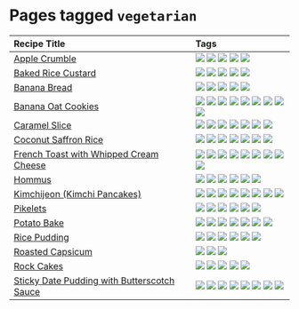 # Pages tagged `vegetarian`

|Recipe Title|Tags
|:---|:---|
|[Apple Crumble](../recipes/applecrumble.md)|[![](https://img.shields.io/badge/tag-baked-c6d429)](../tags/baked.md) [![](https://img.shields.io/badge/tag-dessert-062ab)](../tags/dessert.md) [![](https://img.shields.io/badge/tag-stovetop-517a72)](../tags/stovetop.md) [![](https://img.shields.io/badge/tag-vegan-e5c1d4)](../tags/vegan.md) [![](https://img.shields.io/badge/tag-vegetarian-10cdd6)](../tags/vegetarian.md)|
|[Baked Rice Custard](../recipes/bakedricecustard.md)|[![](https://img.shields.io/badge/tag-baked-c6d429)](../tags/baked.md) [![](https://img.shields.io/badge/tag-dairy-1754e4)](../tags/dairy.md) [![](https://img.shields.io/badge/tag-dessert-062ab)](../tags/dessert.md) [![](https://img.shields.io/badge/tag-rice-208450)](../tags/rice.md) [![](https://img.shields.io/badge/tag-vegetarian-10cdd6)](../tags/vegetarian.md)|
|[Banana Bread](../recipes/bananabread.md)|[![](https://img.shields.io/badge/tag-baked-c6d429)](../tags/baked.md) [![](https://img.shields.io/badge/tag-dessert-062ab)](../tags/dessert.md) [![](https://img.shields.io/badge/tag-snack-e4f90)](../tags/snack.md) [![](https://img.shields.io/badge/tag-vegan-e5c1d4)](../tags/vegan.md) [![](https://img.shields.io/badge/tag-vegetarian-10cdd6)](../tags/vegetarian.md)|
|[Banana Oat Cookies](../recipes/bananaoatcookies.md)|[![](https://img.shields.io/badge/tag-baked-c6d429)](../tags/baked.md) [![](https://img.shields.io/badge/tag-chocolate-13fda6)](../tags/chocolate.md) [![](https://img.shields.io/badge/tag-coffee-9fef19)](../tags/coffee.md) [![](https://img.shields.io/badge/tag-easy-d4602a)](../tags/easy.md) [![](https://img.shields.io/badge/tag-great-427cd)](../tags/great.md) [![](https://img.shields.io/badge/tag-healthy-d5a11)](../tags/healthy.md) [![](https://img.shields.io/badge/tag-snack-e4f90)](../tags/snack.md) [![](https://img.shields.io/badge/tag-vegan-e5c1d4)](../tags/vegan.md) [![](https://img.shields.io/badge/tag-vegetarian-10cdd6)](../tags/vegetarian.md)|
|[Caramel Slice](../recipes/caramelslice.md)|[![](https://img.shields.io/badge/tag-amazing-6d71)](../tags/amazing.md) [![](https://img.shields.io/badge/tag-baked-c6d429)](../tags/baked.md) [![](https://img.shields.io/badge/tag-chocolate-13fda6)](../tags/chocolate.md) [![](https://img.shields.io/badge/tag-dairy-1754e4)](../tags/dairy.md) [![](https://img.shields.io/badge/tag-long_prep_time-91514)](../tags/long_prep_time.md) [![](https://img.shields.io/badge/tag-snack-e4f90)](../tags/snack.md) [![](https://img.shields.io/badge/tag-vegetarian-10cdd6)](../tags/vegetarian.md)|
|[Coconut Saffron Rice](../recipes/coconutsaffronrice.md)|[![](https://img.shields.io/badge/tag-expensive-99d437)](../tags/expensive.md) [![](https://img.shields.io/badge/tag-rice-208450)](../tags/rice.md) [![](https://img.shields.io/badge/tag-sides-9acea8)](../tags/sides.md) [![](https://img.shields.io/badge/tag-stovetop-517a72)](../tags/stovetop.md) [![](https://img.shields.io/badge/tag-thai-32f6f2)](../tags/thai.md) [![](https://img.shields.io/badge/tag-vegan-e5c1d4)](../tags/vegan.md) [![](https://img.shields.io/badge/tag-vegetarian-10cdd6)](../tags/vegetarian.md)|
|[French Toast with Whipped Cream Cheese](../recipes/frenchtoastwhippedcreamcheese.md)|[![](https://img.shields.io/badge/tag-amazing-6d71)](../tags/amazing.md) [![](https://img.shields.io/badge/tag-breakfast-f53bfe)](../tags/breakfast.md) [![](https://img.shields.io/badge/tag-dairy-1754e4)](../tags/dairy.md) [![](https://img.shields.io/badge/tag-dessert-062ab)](../tags/dessert.md) [![](https://img.shields.io/badge/tag-fried-da139a)](../tags/fried.md) [![](https://img.shields.io/badge/tag-large_quantity-8344b1)](../tags/large_quantity.md) [![](https://img.shields.io/badge/tag-messy-6984a1)](../tags/messy.md) [![](https://img.shields.io/badge/tag-mine-9d5b24)](../tags/mine.md) [![](https://img.shields.io/badge/tag-vegetarian-10cdd6)](../tags/vegetarian.md)|
|[Hommus](../recipes/hommus.md)|[![](https://img.shields.io/badge/tag-healthy-d5a11)](../tags/healthy.md) [![](https://img.shields.io/badge/tag-messy-6984a1)](../tags/messy.md) [![](https://img.shields.io/badge/tag-protein-e5fa6f)](../tags/protein.md) [![](https://img.shields.io/badge/tag-tricky-bb15fd)](../tags/tricky.md) [![](https://img.shields.io/badge/tag-vegan-e5c1d4)](../tags/vegan.md) [![](https://img.shields.io/badge/tag-vegetarian-10cdd6)](../tags/vegetarian.md)|
|[Kimchijeon (Kimchi Pancakes)](../recipes/kimchipancakes.md)|[![](https://img.shields.io/badge/tag-dinner-5d33f3)](../tags/dinner.md) [![](https://img.shields.io/badge/tag-easy-d4602a)](../tags/easy.md) [![](https://img.shields.io/badge/tag-fried-da139a)](../tags/fried.md) [![](https://img.shields.io/badge/tag-korean-d82abc)](../tags/korean.md) [![](https://img.shields.io/badge/tag-lunch-4d8aaa)](../tags/lunch.md) [![](https://img.shields.io/badge/tag-stovetop-517a72)](../tags/stovetop.md) [![](https://img.shields.io/badge/tag-vegan-e5c1d4)](../tags/vegan.md) [![](https://img.shields.io/badge/tag-vegetarian-10cdd6)](../tags/vegetarian.md)|
|[Pikelets](../recipes/pikelets.md)|[![](https://img.shields.io/badge/tag-breakfast-f53bfe)](../tags/breakfast.md) [![](https://img.shields.io/badge/tag-dairy-1754e4)](../tags/dairy.md) [![](https://img.shields.io/badge/tag-dessert-062ab)](../tags/dessert.md) [![](https://img.shields.io/badge/tag-family-ab4f55)](../tags/family.md) [![](https://img.shields.io/badge/tag-fried-da139a)](../tags/fried.md) [![](https://img.shields.io/badge/tag-vegetarian-10cdd6)](../tags/vegetarian.md)|
|[Potato Bake](../recipes/potatobake.md)|[![](https://img.shields.io/badge/tag-baked-c6d429)](../tags/baked.md) [![](https://img.shields.io/badge/tag-cheesey-dc62b7)](../tags/cheesey.md) [![](https://img.shields.io/badge/tag-dairy-1754e4)](../tags/dairy.md) [![](https://img.shields.io/badge/tag-potato-fecb83)](../tags/potato.md) [![](https://img.shields.io/badge/tag-savoury-6a156e)](../tags/savoury.md) [![](https://img.shields.io/badge/tag-sides-9acea8)](../tags/sides.md) [![](https://img.shields.io/badge/tag-vegetarian-10cdd6)](../tags/vegetarian.md)|
|[Rice Pudding](../recipes/ricepudding.md)|[![](https://img.shields.io/badge/tag-dairy-1754e4)](../tags/dairy.md) [![](https://img.shields.io/badge/tag-dessert-062ab)](../tags/dessert.md) [![](https://img.shields.io/badge/tag-easy-d4602a)](../tags/easy.md) [![](https://img.shields.io/badge/tag-rice-208450)](../tags/rice.md) [![](https://img.shields.io/badge/tag-rice_cooker-4a3565)](../tags/rice_cooker.md) [![](https://img.shields.io/badge/tag-vegetarian-10cdd6)](../tags/vegetarian.md)|
|[Roasted Capsicum](../recipes/roastedcapsicum.md)|[![](https://img.shields.io/badge/tag-grilled-eac1b9)](../tags/grilled.md) [![](https://img.shields.io/badge/tag-vegan-e5c1d4)](../tags/vegan.md) [![](https://img.shields.io/badge/tag-vegetarian-10cdd6)](../tags/vegetarian.md)|
|[Rock Cakes](../recipes/rockcakes.md)|[![](https://img.shields.io/badge/tag-baked-c6d429)](../tags/baked.md) [![](https://img.shields.io/badge/tag-dairy-1754e4)](../tags/dairy.md) [![](https://img.shields.io/badge/tag-family-ab4f55)](../tags/family.md) [![](https://img.shields.io/badge/tag-snack-e4f90)](../tags/snack.md) [![](https://img.shields.io/badge/tag-vegetarian-10cdd6)](../tags/vegetarian.md)|
|[Sticky Date Pudding with Butterscotch Sauce](../recipes/stickydatepuddingwithbutterscotchsauce.md)|[![](https://img.shields.io/badge/tag-amazing-6d71)](../tags/amazing.md) [![](https://img.shields.io/badge/tag-baked-c6d429)](../tags/baked.md) [![](https://img.shields.io/badge/tag-british-4d35f9)](../tags/british.md) [![](https://img.shields.io/badge/tag-coffee-9fef19)](../tags/coffee.md) [![](https://img.shields.io/badge/tag-dairy-1754e4)](../tags/dairy.md) [![](https://img.shields.io/badge/tag-dessert-062ab)](../tags/dessert.md) [![](https://img.shields.io/badge/tag-stovetop-517a72)](../tags/stovetop.md) [![](https://img.shields.io/badge/tag-vegetarian-10cdd6)](../tags/vegetarian.md)|